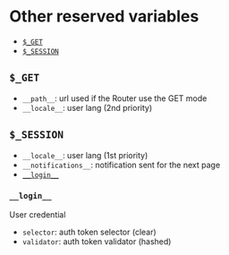 # Other reserved variables 

- [`$_GET`](#$_GET)
- [`$_SESSION`](#$_SESSION)

## `$_GET`

- `__path__`: url used if the Router use the GET mode
- `__locale__`: user lang (2nd priority)

## `$_SESSION`

- `__locale__`: user lang (1st priority)
- `__notifications__`: notification sent for the next page
- [`__login__`](#__login__)

### `__login__`

User credential

- `selector`: auth token selector (clear)
- `validator`: auth token validator (hashed)

